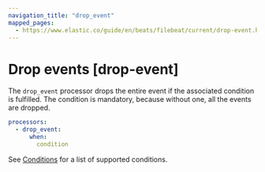 ```yaml
---
navigation_title: "drop_event"
mapped_pages:
  - https://www.elastic.co/guide/en/beats/filebeat/current/drop-event.html
---
```


# Drop events [drop-event]


The `drop_event` processor drops the entire event if the associated condition is fulfilled. The condition is mandatory, because without one, all the events are dropped.

```yaml
processors:
  - drop_event:
      when:
        condition
```

See [Conditions](/reference/filebeat/defining-processors.md#conditions) for a list of supported conditions.

